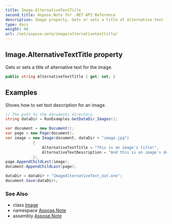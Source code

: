 ```yaml
---
title: Image.AlternativeTextTitle
second_title: Aspose.Note for .NET API Reference
description: Image property. Gets or sets a title of alternative text for the image
type: docs
weight: 40
url: /net/aspose.note/image/alternativetexttitle/
---
```

## Image.AlternativeTextTitle property

Gets or sets a title of alternative text for the image.

```csharp
public string AlternativeTextTitle { get; set; }
```

## Examples

Shows how to set text description for an image.

```csharp
// The path to the documents directory.
string dataDir = RunExamples.GetDataDir_Images();

var document = new Document();
var page = new Page(document);
var image = new Image(document, dataDir + "image.jpg")
            {
                AlternativeTextTitle = "This is an image's title!",
                AlternativeTextDescription = "And this is an image's description!"
            };
page.AppendChildLast(image);
document.AppendChildLast(page);

dataDir = dataDir + "ImageAlternativeText_out.one";
document.Save(dataDir);
```

### See Also

* class [Image](../)
* namespace [Aspose.Note](../../image/)
* assembly [Aspose.Note](../../../)


